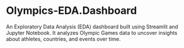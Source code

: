 # Olympics-EDA.Dashboard
An Exploratory Data Analysis (EDA) dashboard built using Streamlit and Jupyter Notebook. It analyzes Olympic Games data to uncover insights about athletes, countries, and events over time.
